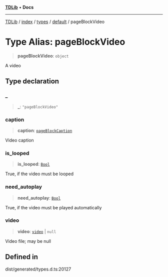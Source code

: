[**TDLib**](../../../../../../README.md) • **Docs**

***

[TDLib](../../../../../../modules.md) / [index](../../../../../README.md) / [types](../../../README.md) / [default](../README.md) / pageBlockVideo

# Type Alias: pageBlockVideo

> **pageBlockVideo**: `object`

A video

## Type declaration

### \_

> **\_**: `"pageBlockVideo"`

### caption

> **caption**: [`pageBlockCaption`](pageBlockCaption-1.md)

Video caption

### is\_looped

> **is\_looped**: [`Bool`](Bool.md)

True, if the video must be looped

### need\_autoplay

> **need\_autoplay**: [`Bool`](Bool.md)

True, if the video must be played automatically

### video

> **video**: [`video`](video-1.md) \| `null`

Video file; may be null

## Defined in

dist/generated/types.d.ts:20127
